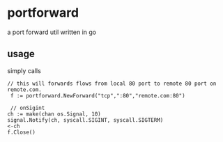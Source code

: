 # portforward
a port forward util written in go


## usage
simply calls
```
// this will forwards flows from local 80 port to remote 80 port on remote.com.
 f := portforward.NewForward("tcp",":80","remote.com:80")

 // onSigint
ch := make(chan os.Signal, 10)
signal.Notify(ch, syscall.SIGINT, syscall.SIGTERM)
<-ch
f.Close()

 ```